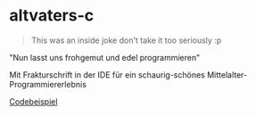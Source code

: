 # altvaters-c
> This was an inside joke don't take it too seriously :p

"Nun lasst uns frohgemut und edel programmieren"

Mit Frakturschrift in der IDE für ein schaurig-schönes Mittelalter-Programmiererlebnis

[Codebeispiel](https://github.com/Twometer/altvaters-c/blob/master/demo/demo.schriftst%C3%BCck)
